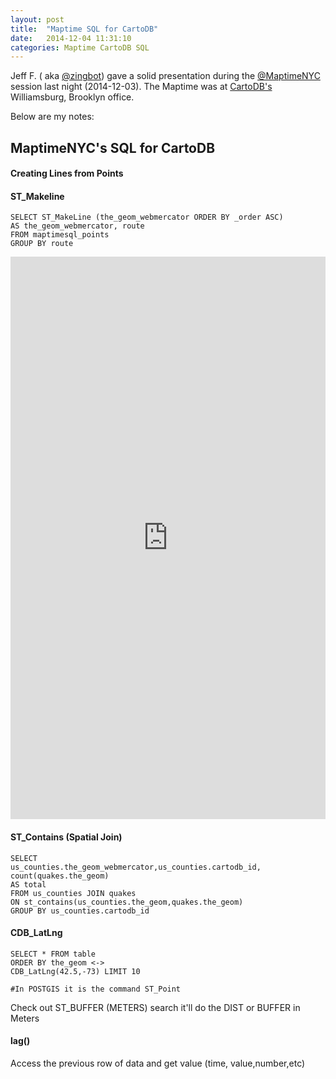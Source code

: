 ```yaml
---
layout: post
title:  "Maptime SQL for CartoDB"
date:   2014-12-04 11:31:10
categories: Maptime CartoDB SQL
---
```



Jeff F. ( aka [@zingbot](https://twitter.com/zingbot)) gave a solid presentation during the [@MaptimeNYC](http://www.meetup.com/Maptime-NYC/) session last night (2014-12-03). The Maptime was at [CartoDB's](http://cartodb.com/) Williamsburg, Brooklyn office. 

Below are my notes:

## MaptimeNYC's SQL for CartoDB

#### Creating Lines from Points

#### ST_Makeline

	SELECT ST_MakeLine (the_geom_webmercator ORDER BY _order ASC)
	AS the_geom_webmercator, route
	FROM maptimesql_points
	GROUP BY route
	
<iframe width='100%' height='900' frameborder='0' src='https://dms2203.cartodb.com/tables/maptimesql_points/public/map' allowfullscreen webkitallowfullscreen mozallowfullscreen oallowfullscreen msallowfullscreen></iframe>
	
#### ST_Contains (Spatial Join)

	SELECT 
	us_counties.the_geom_webmercator,us_counties.cartodb_id, count(quakes.the_geom)
	AS total
	FROM us_counties JOIN quakes
	ON st_contains(us_counties.the_geom,quakes.the_geom)
	GROUP BY us_counties.cartodb_id
	
#### CDB_LatLng

	SELECT * FROM table 
	ORDER BY the_geom <->
	CDB_LatLng(42.5,-73) LIMIT 10
	
	#In POSTGIS it is the command ST_Point	
	
Check out ST_BUFFER (METERS) search it'll do the DIST or BUFFER in Meters


#### lag()

Access the previous row of data and get value (time, value,number,etc)